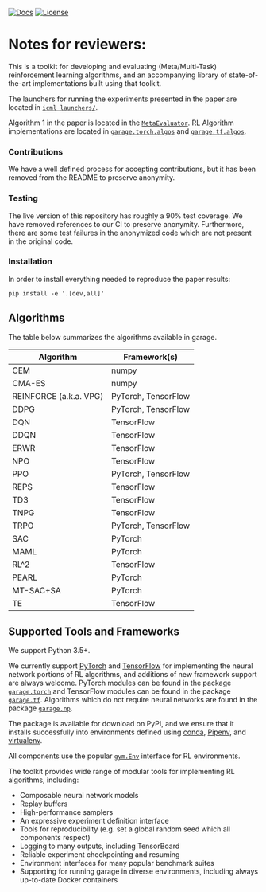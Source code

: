 [![Docs](https://readthedocs.org/projects/garage/badge)](http://garage.readthedocs.org/en/latest/)
[![License](https://img.shields.io/badge/license-MIT-blue.svg)](https://github.com/rlworkgroup/garage/blob/master/LICENSE)

# Notes for reviewers:

This is a toolkit for developing and evaluating (Meta/Multi-Task) reinforcement learning algorithms, and an accompanying library of state-of-the-art implementations built using that toolkit.

The launchers for running the experiments presented in the paper are located in [`icml_launchers/`](https://github.com/rlworkgroup/garage/tree/master/icml_launchers).

Algorithm 1 in the paper is located in the [`MetaEvaluator`](https://github.com/rlworkgroup/garage/tree/master/src/garage/experiment/meta_evaluator.py#L65).
RL Algorithm implementations are located in [`garage.torch.algos`](https://github.com/rlworkgroup/garage/tree/master/src/garage/torch/algos) and [`garage.tf.algos`](https://github.com/rlworkgroup/garage/tree/master/src/garage/tf/algos).


### Contributions
We have a well defined process for accepting contributions, but it has been removed from the README to preserve anonymity.

### Testing

The live version of this repository has roughly a 90% test coverage.
We have removed references to our CI to preserve anonymity.
Furthermore, there are some test failures in the anonymized code which are not
present in the original code.

### Installation
In order to install everything needed to reproduce the paper results:

```
pip install -e '.[dev,all]'
```

## Algorithms
The table below summarizes the algorithms available in garage.

| Algorithm              | Framework(s)        |
| ---------------------- | ------------------- |
| CEM                    | numpy               |
| CMA-ES                 | numpy               |
| REINFORCE (a.k.a. VPG) | PyTorch, TensorFlow |
| DDPG                   | PyTorch, TensorFlow |
| DQN                    | TensorFlow          |
| DDQN                   | TensorFlow          |
| ERWR                   | TensorFlow          |
| NPO                    | TensorFlow          |
| PPO                    | PyTorch, TensorFlow |
| REPS                   | TensorFlow          |
| TD3                    | TensorFlow          |
| TNPG                   | TensorFlow          |
| TRPO                   | PyTorch, TensorFlow |
| SAC                    | PyTorch             |
| MAML                   | PyTorch             |
| RL^2                   | TensorFlow          |
| PEARL                  | PyTorch             |
| MT-SAC+SA              | PyTorch             |
| TE                     | TensorFlow          |

## Supported Tools and Frameworks
We support Python 3.5+.

We currently support [PyTorch](https://pytorch.org/) and [TensorFlow](https://www.tensorflow.org/) for implementing the neural network portions of RL algorithms, and additions of new framework support are always welcome. PyTorch modules can be found in the package [`garage.torch`](https://github.com/rlworkgroup/garage/tree/master/src/garage/torch) and TensorFlow modules can be found in the package [`garage.tf`](https://github.com/rlworkgroup/garage/tree/master/src/garage/tf). Algorithms which do not require neural networks are found in the package [`garage.np`](https://github.com/rlworkgroup/garage/tree/master/src/garage/np).

The package is available for download on PyPI, and we ensure that it installs successfully into environments defined using [conda](https://docs.conda.io/en/latest/), [Pipenv](https://pipenv.readthedocs.io/en/latest/), and [virtualenv](https://virtualenv.pypa.io/en/latest/).

All components use the popular [`gym.Env`](https://github.com/openai/gym) interface for RL environments.

The toolkit provides wide range of modular tools for implementing RL algorithms, including:
* Composable neural network models
* Replay buffers
* High-performance samplers
* An expressive experiment definition interface
* Tools for reproducibility (e.g. set a global random seed which all components respect)
* Logging to many outputs, including TensorBoard
* Reliable experiment checkpointing and resuming
* Environment interfaces for many popular benchmark suites
* Supporting for running garage in diverse environments, including always up-to-date Docker containers
